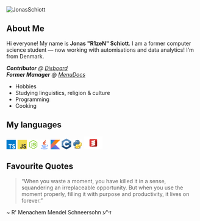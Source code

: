 <img src="https://komarev.com/ghpvc/?username=JonasSchiott&color=blueviolet" alt="JonasSchiott" />

## About Me

Hi everyone! My name is **Jonas "R1zeN" Schiott**. I am a former computer science student — now working with automisations and data analytics! I'm from Denmark.

<i>**Contributor** @ [Disboard](https://github.com/disboardorg)<br />
**Former Manager** @ [MenuDocs](https://github.com/MenuDocs)<br /> </i>
  
  - Hobbies
  - Studying linguistics, religion & culture
  - Programming
  - Cooking
  

## My languages
<code><img width="25px" src="https://github.com/JonasSchiott/JonasSchiott/blob/master/assets/typescript.svg"></code>
<code><img width="25px" src="https://github.com/JonasSchiott/JonasSchiott/blob/master/assets/javascript.svg"></code>
<code><img width="25px" src="https://github.com/JonasSchiott/JonasSchiott/blob/master/assets/nodejs.svg"></code>
<code><img width="25px" src="https://github.com/JonasSchiott/JonasSchiott/blob/master/assets/java.png"></code>
<code><img width="25px" src="https://github.com/JonasSchiott/JonasSchiott/blob/master/assets/kotlin.png"></code>
<code><img width="25px" src="https://github.com/JonasSchiott/JonasSchiott/blob/master/assets/cpp.svg"></code>
<code><img width="25px" src="https://github.com/JonasSchiott/JonasSchiott/blob/master/assets/python.png"></code>
<code><img width="50px" src="https://github.com/JonasSchiott/JonasSchiott/blob/master/assets/scala.png"></code>

## Favourite Quotes
<blockquote>
“When you waste a moment, you have killed it in a sense, squandering an irreplaceable opportunity. But when you use the moment properly, filling it with purpose and productivity, it lives on forever.”
</blockquote>
~ R' Menachem Mendel Schneersohn זי"ע
